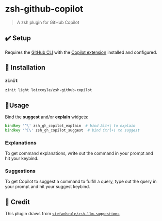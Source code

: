 # zsh-github-copilot

> A zsh plugin for GitHub Copilot

## ✔️ Setup

Requires the [GitHub CLI](https://github.com/cli/cli) with the [Copilot extension](https://github.com/github/gh-copilot) installed and configured.

## 🚀 Installation

### `zinit`

```zsh
zinit light loiccoyle/zsh-github-copilot
```

## 🧠Usage

Bind the **suggest** and/or **explain** widgets:

```zsh
bindkey '^\' zsh_gh_copilot_explain  # bind Alt+\ to explain
bindkey '^[\' zsh_gh_copilot_suggest  # bind Ctrl+\ to suggest
```

### Explanations

To get command explanations, write out the command in your prompt and hit your keybind.

### Suggestions

To get Copilot to suggest a command to fulfill a query, type out the query in your prompt and hit your suggest keybind.

## 🤩 Credit

This plugin draws from [`stefanheule/zsh-llm-suggestions`](https://github.com/stefanheule/zsh-llm-suggestions)
